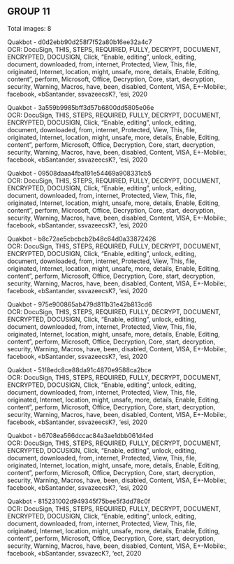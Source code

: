 ## GROUP 11
Total images: 8  

Quakbot - d0d2ebb90d258f7f52a80b16ee32a4c7  
OCR: DocuSign, THIS, STEPS, REQUIRED, FULLY, DECRYPT, DOCUMENT, ENCRYPTED, DOCUSIGN, Click, “Enable, editing”, unlock, editing, document, downloaded, from, internet, Protected, View, This, file, originated, Internet, location, might, unsafe, more, details, Enable, Editing, content”, perform, Microsoft, Office, Decryption, Core, start, decryption, security, Warning, Macros, have, been, disabled, Content, VISA, E+-Mobile:, facebook, «bSantander, ssvazeecsK?, ‘esi, 2020  

Quakbot - 3a559b9985bff3d57b6800dd5805e06e  
OCR: DocuSign, THIS, STEPS, REQUIRED, FULLY, DECRYPT, DOCUMENT, ENCRYPTED, DOCUSIGN, Click, “Enable, editing”, unlock, editing, document, downloaded, from, internet, Protected, View, This, file, originated, Internet, location, might, unsafe, more, details, Enable, Editing, content”, perform, Microsoft, Office, Decryption, Core, start, decryption, security, Warning, Macros, have, been, disabled, Content, VISA, E+-Mobile:, facebook, «bSantander, ssvazeecsK?, ‘esi, 2020  

Quakbot - 09508daaa4fba191e54469a908331cb5  
OCR: DocuSign, THIS, STEPS, REQUIRED, FULLY, DECRYPT, DOCUMENT, ENCRYPTED, DOCUSIGN, Click, “Enable, editing”, unlock, editing, document, downloaded, from, internet, Protected, View, This, file, originated, Internet, location, might, unsafe, more, details, Enable, Editing, content”, perform, Microsoft, Office, Decryption, Core, start, decryption, security, Warning, Macros, have, been, disabled, Content, VISA, E+-Mobile:, facebook, «bSantander, ssvazeecsK?, ‘esi, 2020  

Quakbot - b8c72ae5cbcbcb2b48c64d0a33872426  
OCR: DocuSign, THIS, STEPS, REQUIRED, FULLY, DECRYPT, DOCUMENT, ENCRYPTED, DOCUSIGN, Click, “Enable, editing”, unlock, editing, document, downloaded, from, internet, Protected, View, This, file, originated, Internet, location, might, unsafe, more, details, Enable, Editing, content”, perform, Microsoft, Office, Decryption, Core, start, decryption, security, Warning, Macros, have, been, disabled, Content, VISA, E+-Mobile:, facebook, «bSantander, ssvazeecsK?, ‘esi, 2020  

Quakbot - 975e900865ab479d811b31e42b813cd6  
OCR: DocuSign, THIS, STEPS, REQUIRED, FULLY, DECRYPT, DOCUMENT, ENCRYPTED, DOCUSIGN, Click, “Enable, editing”, unlock, editing, document, downloaded, from, internet, Protected, View, This, file, originated, Internet, location, might, unsafe, more, details, Enable, Editing, content”, perform, Microsoft, Office, Decryption, Core, start, decryption, security, Warning, Macros, have, been, disabled, Content, VISA, E+-Mobile:, facebook, «bSantander, ssvazeecsK?, ‘esi, 2020  

Quakbot - 51f8edc8ce88da91c4870e9588ca2bce  
OCR: DocuSign, THIS, STEPS, REQUIRED, FULLY, DECRYPT, DOCUMENT, ENCRYPTED, DOCUSIGN, Click, “Enable, editing”, unlock, editing, document, downloaded, from, internet, Protected, View, This, file, originated, Internet, location, might, unsafe, more, details, Enable, Editing, content”, perform, Microsoft, Office, Decryption, Core, start, decryption, security, Warning, Macros, have, been, disabled, Content, VISA, E+-Mobile:, facebook, «bSantander, ssvazeecsK?, ‘esi, 2020  

Quakbot - b6708ea566dccac84a3ae1dbb061d4ed  
OCR: DocuSign, THIS, STEPS, REQUIRED, FULLY, DECRYPT, DOCUMENT, ENCRYPTED, DOCUSIGN, Click, “Enable, editing”, unlock, editing, document, downloaded, from, internet, Protected, View, This, file, originated, Internet, location, might, unsafe, more, details, Enable, Editing, content”, perform, Microsoft, Office, Decryption, Core, start, decryption, security, Warning, Macros, have, been, disabled, Content, VISA, E+-Mobile:, facebook, «bSantander, ssvazeecsK?, ‘esi, 2020  

Quakbot - 815231002d949345f75bee5f3dd78c0f  
OCR: DocuSign, THIS, STEPS, REQUIRED, FULLY, DECRYPT, DOCUMENT, ENCRYPTED, DOCUSIGN, Click, “Enable, editing”, unlock, editing, document, downloaded, from, internet, Protected, View, This, file, originated, Internet, location, might, unsafe, more, details, Enable, Editing, content”, perform, Microsoft, Office, Decryption, Core, start, decryption, security, Warning, Macros, have, been, disabled, Content, VISA, E+-Mobile:, facebook, «bSantander, ssvazecK?, ‘ect, 2020  

